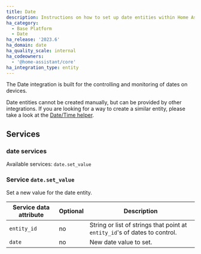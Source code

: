 ```yaml
---
title: Date
description: Instructions on how to set up date entities within Home Assistant.
ha_category:
  - Base Platform
  - Date
ha_release: '2023.6'
ha_domain: date
ha_quality_scale: internal
ha_codeowners:
  - '@home-assistant/core'
ha_integration_type: entity
---
```


The Date integration is built for the controlling and monitoring of dates on devices.

Date entities cannot be created manually, but can be provided by other integrations. If you are looking for a way to create a similar entity, please take a look at the [Date/Time helper](/integrations/input_datetime).

## Services

### date services

Available services: `date.set_value`

### Service `date.set_value`

Set a new value for the date entity.

| Service data attribute | Optional | Description |
| ---------------------- | -------- | ----------- |
| `entity_id` | no | String or list of strings that point at `entity_id`'s of dates to control.
| `date` | no | New date value to set.
